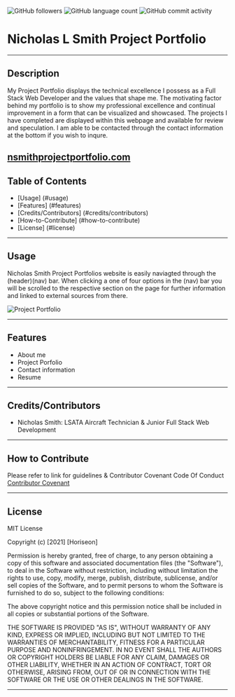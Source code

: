 <img alt="GitHub followers" src="https://img.shields.io/github/followers/N1cholasSmith?style=social">     <img alt="GitHub language count" src="https://img.shields.io/github/languages/count/N1cholasSmith/horiseon-search-engine-optimization?style=social">     <img alt="GitHub commit activity" src="https://img.shields.io/github/commit-activity/w/N1cholasSmith/horiseon-search-engine-optimization?style=social">


# Nicholas L Smith Project Portfolio

---
## Description
My Project Portfolio displays the technical excellence I possess as a Full Stack Web Developer and the values that shape me. The motivating factor behind my portfolio is to show my professional excellence and continual improvement in a form that can be visualized and showcased. The projects I have completed are displayed within this webpage and available for review and speculation. I am able to be contacted through the contact information at the bottom if you wish to inqure.

[nsmithprojectportfolio.com](https://n1cholassmith.github.io/project-portfolio/)
---
## Table of Contents
- [Usage] (#usage)
- [Features] (#features)
- [Credits/Contributors] (#credits/contributors)
- [How-to-Contribute] (#how-to-contribute)
- [License] (#license)
---
## Usage

Nicholas Smith Project Portfolios website is easily naviagted through the (header)(nav) bar. When clicking a one of four options in the (nav) bar you will be scrolled to the respective section on the page for further information and linked to external sources from there.

    
![Project Portfolio](/images/project-portfolio-screenshot.png)


    
---
## Features
- About me
- Project Porfolio
- Contact information
- Resume

---
## Credits/Contributors
- Nicholas Smith: LSATA Aircraft Technician & Junior Full Stack Web Development

---
## How to Contribute

Please refer to link for guidelines & Contributor Covenant Code Of Conduct [Contributor Covenant](https://www.contributor-covenant.org/)

---
## License
MIT License

Copyright (c) [2021] [Horiseon]

Permission is hereby granted, free of charge, to any person obtaining a copy
of this software and associated documentation files (the "Software"), to deal
in the Software without restriction, including without limitation the rights
to use, copy, modify, merge, publish, distribute, sublicense, and/or sell
copies of the Software, and to permit persons to whom the Software is
furnished to do so, subject to the following conditions:

The above copyright notice and this permission notice shall be included in all
copies or substantial portions of the Software.

THE SOFTWARE IS PROVIDED "AS IS", WITHOUT WARRANTY OF ANY KIND, EXPRESS OR
IMPLIED, INCLUDING BUT NOT LIMITED TO THE WARRANTIES OF MERCHANTABILITY,
FITNESS FOR A PARTICULAR PURPOSE AND NONINFRINGEMENT. IN NO EVENT SHALL THE
AUTHORS OR COPYRIGHT HOLDERS BE LIABLE FOR ANY CLAIM, DAMAGES OR OTHER
LIABILITY, WHETHER IN AN ACTION OF CONTRACT, TORT OR OTHERWISE, ARISING FROM,
OUT OF OR IN CONNECTION WITH THE SOFTWARE OR THE USE OR OTHER DEALINGS IN THE
SOFTWARE.

---

